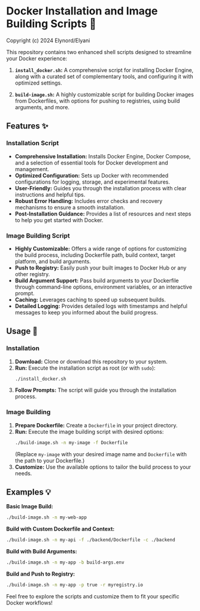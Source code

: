 
# Docker Installation and Image Building Scripts 🚀

Copyright (c) 2024 Elynord/Elyani

This repository contains two enhanced shell scripts designed to streamline your Docker experience:

1. **`install_docker.sh`:**  A comprehensive script for installing Docker Engine, along with a curated set of complementary tools, and configuring it with optimized settings.

2. **`build-image.sh`:**  A highly customizable script for building Docker images from Dockerfiles, with options for pushing to registries, using build arguments, and more.

## Features ✨

### Installation Script 

* **Comprehensive Installation:**  Installs Docker Engine, Docker Compose, and a selection of essential tools for Docker development and management.
* **Optimized Configuration:**  Sets up Docker with recommended configurations for logging, storage, and experimental features.
* **User-Friendly:**  Guides you through the installation process with clear instructions and helpful tips.
* **Robust Error Handling:**  Includes error checks and recovery mechanisms to ensure a smooth installation.
* **Post-Installation Guidance:**  Provides a list of resources and next steps to help you get started with Docker.

### Image Building Script 

* **Highly Customizable:**  Offers a wide range of options for customizing the build process, including Dockerfile path, build context, target platform, and build arguments.
* **Push to Registry:**  Easily push your built images to Docker Hub or any other registry.
* **Build Argument Support:**  Pass build arguments to your Dockerfile through command-line options, environment variables, or an interactive prompt.
* **Caching:**  Leverages caching to speed up subsequent builds.
* **Detailed Logging:**  Provides detailed logs with timestamps and helpful messages to keep you informed about the build progress.

## Usage 🚀

### Installation

1. **Download:** Clone or download this repository to your system.
2. **Run:** Execute the installation script as root (or with `sudo`):
   ```bash
   ./install_docker.sh
   ```
3. **Follow Prompts:**  The script will guide you through the installation process.

### Image Building

1. **Prepare Dockerfile:** Create a `Dockerfile` in your project directory.
2. **Run:** Execute the image building script with desired options:
   ```bash
   ./build-image.sh -n my-image -f Dockerfile
   ```
   (Replace `my-image` with your desired image name and `Dockerfile` with the path to your Dockerfile.)
3. **Customize:** Use the available options to tailor the build process to your needs.

## Examples 💡

**Basic Image Build:**

```bash
./build-image.sh -n my-web-app
```

**Build with Custom Dockerfile and Context:**

```bash
./build-image.sh -n my-api -f ./backend/Dockerfile -c ./backend
```

**Build with Build Arguments:**

```bash
./build-image.sh -n my-app -b build-args.env
```

**Build and Push to Registry:**

```bash
./build-image.sh -n my-app -p true -r myregistry.io
```

Feel free to explore the scripts and customize them to fit your specific Docker workflows!
